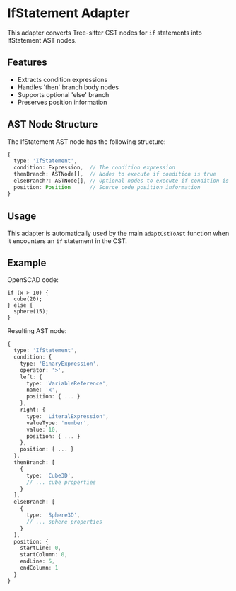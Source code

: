 # IfStatement Adapter

This adapter converts Tree-sitter CST nodes for `if` statements into IfStatement AST nodes.

## Features

- Extracts condition expressions
- Handles 'then' branch body nodes
- Supports optional 'else' branch
- Preserves position information

## AST Node Structure

The IfStatement AST node has the following structure:

```typescript
{
  type: 'IfStatement',
  condition: Expression,  // The condition expression
  thenBranch: ASTNode[],  // Nodes to execute if condition is true
  elseBranch?: ASTNode[], // Optional nodes to execute if condition is false
  position: Position      // Source code position information
}
```

## Usage

This adapter is automatically used by the main `adaptCstToAst` function when it encounters an `if` statement in the CST.

## Example

OpenSCAD code:
```openscad
if (x > 10) {
  cube(20);
} else {
  sphere(15);
}
```

Resulting AST node:
```typescript
{
  type: 'IfStatement',
  condition: {
    type: 'BinaryExpression',
    operator: '>',
    left: {
      type: 'VariableReference',
      name: 'x',
      position: { ... }
    },
    right: {
      type: 'LiteralExpression',
      valueType: 'number',
      value: 10,
      position: { ... }
    },
    position: { ... }
  },
  thenBranch: [
    {
      type: 'Cube3D',
      // ... cube properties
    }
  ],
  elseBranch: [
    {
      type: 'Sphere3D',
      // ... sphere properties
    }
  ],
  position: {
    startLine: 0,
    startColumn: 0,
    endLine: 5,
    endColumn: 1
  }
}
```
